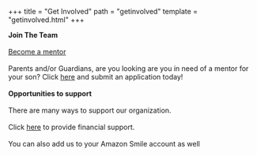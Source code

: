 
+++
title = "Get Involved"
path = "getinvolved"
template = "getinvolved.html"
+++

**Join The Team**  
<br>
[Become a mentor](https://afgmentoring.dm.networkforgood.com/forms/mentor-volunteer-form)  
<br>
Parents and/or Guardians, are you looking are you in need of a mentor for your son? Click [here](https://afgmentoring.dm.networkforgood.com/forms/mentee-application) and submit an application today!  
<br>
**Opportunities to support**  
<br>
There are many ways to support our organization.  
<br>
Click [here](https://afgmentoring.networkforgood.com/projects/120639-if-you-save-one-child-you-save-a-whole-generation) to provide financial support.  
<br>
You can also add us to your Amazon Smile account as well


